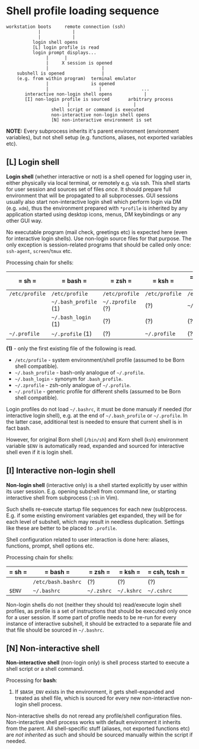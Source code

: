 # Shell profile loading sequence

	workstation boots     remote connection (ssh)
	            |            |
	            |            |
	          login shell opens
	          [L] login profile is read
	          login prompt displays...
	               |      |
				   |     X session is opened
				   |                    |
		subshell is opened              |
		(e.g. from within program)  terminal emulator
				   |                is opened
				   |                   |               ...
	       interactive non-login shell opens            |
	       [I] non-login profile is sourced       arbitrary process
				           |                        |
	                 shell script or command is executed
					 non-interactive non-login shell opens
					 [N] non-interactive environment is set

**NOTE:** Every subprocess inherits it's parent environment (environment variables), but not shell setup (e.g. functions, aliases, not exported variables etc).

## [L] Login shell

**Login shell** (whether interactive or not) is a shell opened for logging user in, either physically via local terminal, or remotely e.g. via ssh. This shell starts for user session and sources set of files _once_. It should prepare full environment that will be propagated to all subprocesses. GUI sessions usually also start non-interactive login shell which perform login via DM (e.g. `xdm`), thus the environment prepared with `*profile` is inherited by any application started using desktop icons, menus, DM keybindings or any other GUI way.

No executable program (mail check, greetings etc) is expected here (even for interactive login shells). Use non-login source files for that purpose. The only exception is session-related programs that should be called only once: `ssh-agent`, `screen`/`tmux` etc.

Processing chain for shells:

|=     sh       =|=         bash        =|=       zsh       =|=       ksh       =|=  csh, tcsh   =|
|----------------|-----------------------|-------------------|-------------------|----------------|
| `/etc/profile` | `/etc/profile`        | `/etc/profile`    | `/etc/profile`    | `/etc/profile` |
|                | `~/.bash_profile` (1) | `~/.zprofile` (?) | (?)               | `~/.login`     |
|                | `~/.bash_login`   (1) |       (?)         |      (?)          | (?)            |
| `~/.profile`   | `~/.profile`      (1) |       (?)         | `~/.profile`      | (?)            |

**(1)** - only the first existing file of the following is read.

- `/etc/profile` - system environment/shell profile (assumed to be Born shell compatible).
- `~/.bash_profile` - bash-only analogue of `~/.profile`.
- `~/.bash_login` - synonym for `.bash_profile`.
- `~/.zprofile` - zsh-only analogue of `~/.profile`.
- `~/.profile` - generic profile for different shells (assumed to be Born shell compatible).

Login profiles do not load `~/.bashrc`, it must be done manualy if needed (for interactive login shell), e.g. at the end of `~/.bash_profile` or `~/.profile`. In the latter case, additional test is needed to ensure that current shell is in fact bash.

However, for original Born shell (`/bin/sh`) and Korn shell (`ksh`) environment variable `$ENV` is automatically read, expanded and sourced for interactive shell even if it is login shell.

## [I] Interactive non-login shell

**Non-login shell** (interactive only) is a shell started explicitly by user within its user session. E.g. opening subshell from command line, or starting interactive shell from subprocess (`:sh` in Vim).

Such shells re-execute startup file sequences for each new (sub)process. E.g. if some existing enviroment variables get expanded, they will be for each level of subshell, which may result in needless duplication. Settings like these are better to be placed to `.profile`.

Shell configuration related to user interaction is done here: aliases, functions, prompt, shell options etc.

Processing chain for shells:

|=  sh  =|=    bash          =|=     zsh  =|=   ksh    =|= csh, tcsh =|
|--------|--------------------|------------|------------|-------------|
|        | `/etc/bash.bashrc` | (?)        | (?)        | (?)         |
| `$ENV` | `~/.bashrc`        | `~/.zshrc` | `~/.kshrc` | `~/.cshrc`  |

Non-login shells do not (neither they should to) read/execute login shell profiles, as profile is a set of instructions that should be executed only once for a user session. If some part of profile needs to be re-run for every instance of interactive subshell, it should be extracted to a separate file and that file should be sourced in `~/.bashrc`.

## [N] Non-interactive shell

**Non-interactive shell** (non-login only) is shell process started to execute a shell script or a shell command.

Processing for **bash**:

1. If `$BASH_ENV` exists in the environment, it gets shell-expanded and treated as shell file, which is sourced for every new non-interactive non-login shell process.

Non-interactive shells do not reread any profile/shell configuration files. Non-interactive shell process works with default environment it inherits from the parent. All shell-specific stuff (aliases, not exported functions etc) are _not inherited_ as such and should be sourced manually within the script if needed.

